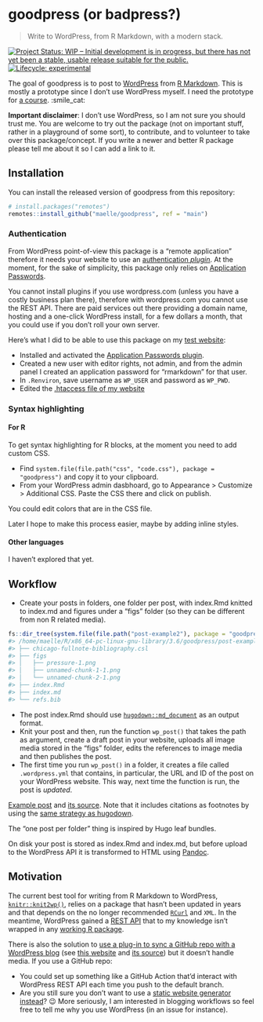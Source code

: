 
<!-- README.md is generated from README.Rmd. Please edit that file -->

# goodpress (or badpress?)

> Write to WordPress, from R Markdown, with a modern stack.

<!-- badges: start -->

[![Project Status: WIP – Initial development is in progress, but there
has not yet been a stable, usable release suitable for the
public.](https://www.repostatus.org/badges/latest/wip.svg)](https://www.repostatus.org/#wip)
[![Lifecycle:
experimental](https://img.shields.io/badge/lifecycle-experimental-orange.svg)](https://www.tidyverse.org/lifecycle/#experimental)
<!-- badges: end -->

The goal of goodpress is to post to [WordPress](https://wordpress.org/)
from [R Markdown](https://rmarkdown.rstudio.com/). This is mostly a
prototype since I don’t use WordPress myself. I need the prototype for
[a course](https://scientific-rmd-blogging.netlify.app/). :smile\_cat:

**Important disclaimer**: I don’t use WordPress, so I am not sure you
should trust me. You are welcome to try out the package (not on
important stuff, rather in a playground of some sort), to contribute,
and to volunteer to take over this package/concept. If you write a newer
and better R package please tell me about it so I can add a link to it.

## Installation

You can install the released version of goodpress from this repository:

``` r
# install.packages("remotes")
remotes::install_github("maelle/goodpress", ref = "main")
```

### Authentication

From WordPress point-of-view this package is a “remote application”
therefore it needs your website to use an [authentication
*plugin*](https://developer.wordpress.org/rest-api/using-the-rest-api/authentication/#authentication-plugins).
At the moment, for the sake of simplicity, this package only relies on
[Application
Passwords](https://wordpress.org/plugins/application-passwords/).

You cannot install plugins if you use wordpress.com (unless you have a
costly business plan there), therefore with wordpress.com you cannot use
the REST API. There are paid services out there providing a domain name,
hosting and a one-click WordPress install, for a few dollars a month,
that you could use if you don’t roll your own server.

Here’s what I did to be able to use this package on my [test
website](https://rmd-wordpress.eu/):

  - Installed and activated the [Application Passwords
    plugin](https://wordpress.org/plugins/application-passwords/).
  - Created a new user with editor rights, not admin, and from the admin
    panel I created an application password for “rmarkdown” for that
    user.
  - In `.Renviron`, save username as `WP_USER` and password as `WP_PWD`.
  - Edited the [.htaccess file of my
    website](https://github.com/georgestephanis/application-passwords/wiki/Basic-Authorization-Header----Missing)

### Syntax highlighting

#### For R

To get syntax highlighting for R blocks, at the moment you need to add
custom CSS.

  - Find `system.file(file.path("css", "code.css"), package =
    "goodpress")` and copy it to your clipboard.
  - From your WordPress admin dasbhoard, go to Appearance \> Customize
    \> Additional CSS. Paste the CSS there and click on publish.

You could edit colors that are in the CSS file.

Later I hope to make this process easier, maybe by adding inline styles.

#### Other languages

I haven’t explored that yet.

## Workflow

  - Create your posts in folders, one folder per post, with index.Rmd
    knitted to index.md and figures under a “figs” folder (so they can
    be different from non R related media).

<!-- end list -->

``` r
fs::dir_tree(system.file(file.path("post-example2"), package = "goodpress"))
#> /home/maelle/R/x86_64-pc-linux-gnu-library/3.6/goodpress/post-example2
#> ├── chicago-fullnote-bibliography.csl
#> ├── figs
#> │   ├── pressure-1.png
#> │   ├── unnamed-chunk-1-1.png
#> │   └── unnamed-chunk-2-1.png
#> ├── index.Rmd
#> ├── index.md
#> └── refs.bib
```

  - The post index.Rmd should use
    [`hugodown::md_document`](https://hugodown.r-lib.org/reference/md_document.html)
    as an output format.
  - Knit your post and then, run the function `wp_post()` that takes the
    path as argument, create a draft post in your website, uploads all
    image media stored in the “figs” folder, edits the references to
    image media and then publishes the post.
  - The first time you run `wp_post()` in a folder, it creates a file
    called `.wordpress.yml` that contains, in particular, the URL and ID
    of the post on your WordPress website. This way, next time the
    function is run, the post is *updated*.

[Example post](https://rmd-wordpress.eu/post-rmd/) and [its
source](https://github.com/maelle/goodpress/tree/main/inst/post-example2).
Note that it includes citations as footnotes by using the [same strategy
as hugodown](https://github.com/r-lib/hugodown#citations).

The “one post per folder” thing is inspired by Hugo leaf bundles.

On disk your post is stored as index.Rmd and index.md, but before upload
to the WordPress API it is transformed to HTML using
[Pandoc](https://pandoc.org/).

## Motivation

The current best tool for writing from R Markdown to WordPress,
[`knitr::knit2wp()`](http://tobiasdienlin.com/2019/03/08/how-to-publish-a-blog-post-on-wordpress-using-rmarkdown/),
relies on a package that hasn’t been updated in years and that depends
on the no longer recommended
[`RCurl`](https://frie.codes/curl-vs-rcurl/) and `XML`. In the meantime,
WordPress gained a [REST API](https://developer.wordpress.org/rest-api/)
that to my knowledge isn’t wrapped in any [working R
package](https://github.com/jaredlander/wordpressr).

There is also the solution to [use a plug-in to sync a GitHub repo with
a WordPress blog](https://github.com/mAAdhaTTah/wordpress-github-sync/)
(see [this website](https://abcdr.thinkr.fr/soumettre-un-article/) and
[its source](https://github.com/ThinkR-open/abcdR)) but it doesn’t
handle media. If you use a GitHub repo:

  - You could set up something like a GitHub Action that’d interact with
    WordPress REST API each time you push to the default branch.
  - Are you still sure you don’t want to use a [static website generator
    instead](https://gohugo.io/tools/migrations/)? :wink: More
    seriously, I am interested in blogging workflows so feel free to
    tell me why you use WordPress (in an issue for instance).
